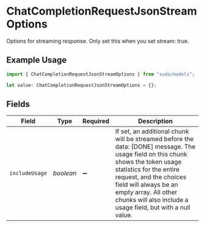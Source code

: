 # ChatCompletionRequestJsonStreamOptions

Options for streaming response. Only set this when you set stream: true.

## Example Usage

```typescript
import { ChatCompletionRequestJsonStreamOptions } from "sudo/models";

let value: ChatCompletionRequestJsonStreamOptions = {};
```

## Fields

| Field                                                                                                                                                                                                                                                                                              | Type                                                                                                                                                                                                                                                                                               | Required                                                                                                                                                                                                                                                                                           | Description                                                                                                                                                                                                                                                                                        |
| -------------------------------------------------------------------------------------------------------------------------------------------------------------------------------------------------------------------------------------------------------------------------------------------------- | -------------------------------------------------------------------------------------------------------------------------------------------------------------------------------------------------------------------------------------------------------------------------------------------------- | -------------------------------------------------------------------------------------------------------------------------------------------------------------------------------------------------------------------------------------------------------------------------------------------------- | -------------------------------------------------------------------------------------------------------------------------------------------------------------------------------------------------------------------------------------------------------------------------------------------------- |
| `includeUsage`                                                                                                                                                                                                                                                                                     | *boolean*                                                                                                                                                                                                                                                                                          | :heavy_minus_sign:                                                                                                                                                                                                                                                                                 | If set, an additional chunk will be streamed before the data: [DONE] message. The usage field on this chunk shows the token usage statistics for the entire request, and the choices field will always be an empty array. All other chunks will also include a usage field, but with a null value. |